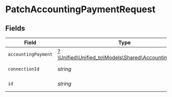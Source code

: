 # PatchAccountingPaymentRequest


## Fields

| Field                                                                                            | Type                                                                                             | Required                                                                                         | Description                                                                                      |
| ------------------------------------------------------------------------------------------------ | ------------------------------------------------------------------------------------------------ | ------------------------------------------------------------------------------------------------ | ------------------------------------------------------------------------------------------------ |
| `accountingPayment`                                                                              | [?\Unified\Unified_to\Models\Shared\AccountingPayment](../../Models/Shared/AccountingPayment.md) | :heavy_minus_sign:                                                                               | N/A                                                                                              |
| `connectionId`                                                                                   | *string*                                                                                         | :heavy_check_mark:                                                                               | ID of the connection                                                                             |
| `id`                                                                                             | *string*                                                                                         | :heavy_check_mark:                                                                               | ID of the Payment                                                                                |